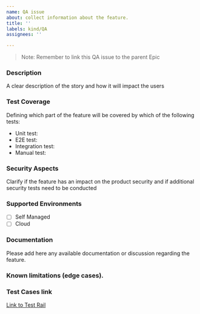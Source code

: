 ```yaml
---
name: QA issue
about: collect information about the feature.
title: ''
labels: kind/QA
assignees: ''

---
```



> Note: Remember to link this QA issue to the parent Epic 

### Description
 A clear description of the story and how it will impact the users

### Test Coverage
 Defining which part of the feature will be covered by which of the following tests:
- Unit test:
- E2E test:
- Integration test:
- Manual test:


### Security Aspects 
Clarify if the feature has an impact on the product security and if additional security tests need to be conducted


### Supported Environments 
- [ ] Self Managed
- [ ] Cloud

### Documentation
Please add here any available documentation or discussion regarding the feature. 


### Known limitations (edge cases).



### Test Cases link 
[Link to Test Rail ](https://camunda.testrail.com/index.php?/suites/view/1&group_by=cases:section_id&group_order=asc&display_deleted_cases=0)
